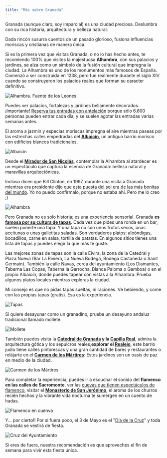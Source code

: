 ```yaml
---
title: "Más sobre Granada"
---
```


Granada (aunque claro, soy imparcial) es una ciudad preciosa. Deslumbra con su rica historia, arquitectura y belleza natural.

Dada rincón susurra cuentos de un pasado glorioso, fusiona influencias moriscas y cristianas de manera única.

Si es la primera vez que visitas Granada, o no lo has hecho antes, te recomiendo 100% que visites la majestuosa **Alhambra**, con sus palacios y jardines, se alza como un símbolo de la fusión cultural que impregna la ciudad. 
La Alhambra es uno de los monumentos más famosos de España. Comenzó a ser construida en 1238, pero fue realmente durante el siglo XIV cuando se construyeron los palacios reales que forman su caracter definitivo. 

![Alhambra. Fuente de los Leones](/images/leones.jpeg)

Puedes ver palacios, fortalezas y jardines bellamente decorados. 
¡Importante! [Reserva tus entradas con antelación](https://www.alhambra-patronato.es/) porque sólo 6.600 personas pueden entrar cada día, y se suelen agotar las entradas varias semanas antes. 

El aroma a jazmín y especias moriscas impregna el aire mientras paseas por las estrechas calles empedradas del [**Albaicín**](https://www.granadadirect.com/rincones/albayzin-granada/), un antiguo barrio morisco con edificios blancos tradicionales. 


![Albaicin](/images/albaicin.jpg)


Desde el **[Mirador de San Nicolás](https://turismo.granada.org/es/monumento/mirador/mirador-san-nicolas)**, contemplar la Alhambra al atardecer es un espectáculo que captura la esencia de Granada: belleza natural y maravillas arquitectónicas. 

Incluso dicen que Bill Clinton, en 1997, durante una visita a Granada mientras era presidente dijo que [esta puesta del sol era de las más bonitas del mundo](https://www.espanaguide.com/granada/mirador-de-san-nicolas/). Yo no puedo confirmalo, porque no estaba ahí. Pero me lo creo ;)

![Alhambra](/images/alhambra.jpeg)


Pero Granada no es solo historia; es una experiencia sensorial. Granada **[es famosa por su cultura de tapas](https://www.eldiario.es/viajes/tapas-granada-bares-imprescindibles_1_10425830.html)**. 
Cada vez que pides una ronda en un bar, suelen ponerte una tapa. Y una tapa no son unos frutos secos, unas aceitunas o unas galletitas saladas. Son verdaderos platos: albóndigas, bocadillos, carne en salsa, tortilla de patatas. En algunos sitios tienes una lista de tapas y puedes elegir la que más te guste.

Las mejores zonas de tapas son la calle Elvira, la zona de la Catedral y Plaza Nueva (Bar La Riviera, La Nueva Bodega, Bodega Castañeda o Saint Germain). También la calle Navas, cerca del ayuntamiento (Los Diamantes, Taberna Las Copas, Taberna la Garrocha, Blanca Paloma o Gamboa) o en el propio Albaicín, donde puedes tapear con vistas a la Alhambra. 
Prueba algunos platos locales mientras exploras la ciudad.
 
Mi consejo es que no pidas tapas sueltas, ni raciones. Ve bebiendo, y come con las propias tapas (gratis). Esa es la experiencia. 

![Tapas](/images/tapas.jpeg)


Si quiere desayunar como un granadino, prueba un desayuno andaluz tradicional llamado mollete.

![Mollete](/images/mollete.png)

También puedes visita la **[Catedral de Granada](https://catedraldegranada.com/) y la [Capilla Real](https://capillarealgranada.com/)**, admira la arquitectura gótica y los sepulcros reales,**explorar el [Realejo](https://www.guiarepsol.com/es/viajar/vamos-de-excursion/el-realejo-el-barrio-judio-de-la-granada-musulmana/)**, este barrio judío tiene calles pintorescas y una gran cantidad de bares y restaurantes o relájarte en el **[Carmen de los Mártires](https://turismo.granada.org/es/areas-tematicas/bodas-palacios/carmen-martires)**: Estos jardines son un oasis de paz en medio de la ciudad.

![Carmen de los Mártires](/images/carmen_martires.jpeg)

Para completar la experiencia, puedes ir a escuchar el sonido del **flamenco en las calles de Sacromonte**, ver las [cuevas que tienen espectáculos de flamenco](https://flamencosacromonte.org/), visitar el **[Monasterio de San Jerónimo](https://www.andalucia.org/es/granada-visitas-monasterio-de-san-jeronimo)**, el aroma de los churros recién hechos y la vibrante vida nocturna te sumergen en un cuento de hadas. 

![Flamenco en cuenva](/images/flamenco_cueva.jpeg)

Y... por cierto!! Por si fuera poco, el 3 de Mayo es el "[Día de la Cruz](https://www.ruralidays.com/viajar/cultura/dia-de-la-cruz-en-granada/)" y toda Granada se vestirá de fiesta.


![Cruz del Ayuntamiento](/images/cruz.jpg)


Si eres de fuera, nuestra recomendación es que aproveches el fin de semana para vivir esta fiesta única.

